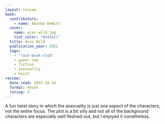 ```yaml
---
layout: review
book:
  contributors:
    - name: Amanda DeWitt
  cover:
    name: aces-wild.jpg
    tint_color: "#241e1c"
  title: Aces Wild
  publication_year: 2022
  tags:
    - "!ace-book-club"
    - queer-rep
    - fiction
    - asexuality
    - heist
review:
  date_read: 2023-10-24
  format: ebook
  rating: 4
---
```


A fun heist story in which the asexuality is just one aspect of the characters, not the entire focus.
The plot is a bit silly and not all of the background characters are especially well fleshed-out, but I enjoyed it nonetheless.
